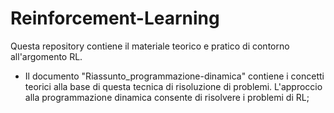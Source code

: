 # Reinforcement-Learning
Questa repository contiene il materiale teorico e pratico di contorno all'argomento RL.

- Il documento "Riassunto_programmazione-dinamica" contiene i concetti teorici alla base di questa tecnica di risoluzione di problemi. L'approccio alla programmazione dinamica consente di risolvere i problemi di RL;

